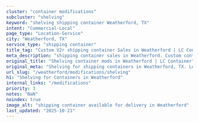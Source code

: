 ```yaml
---
cluster: "container modifications"
subcluster: "shelving"
keyword: "shelving shipping container Weatherford, TX"
intent: "Commercial-Local"
page_type: "Location-Service"
city: "Weatherford, TX"
service_type: "shipping container"
title_tag: "Custom V2r shipping container Sales in Weatherford | LC Container"
meta_description: "shipping container sales in Weatherford. Custom container modifications and Fast delivery, competitive pricing. Serving modifications area. Quote ID: CS9. Call (214) 524-4168 for your free quote today."
original_title: "Shelving container mods in Weatherford | LC Container"
original_meta: "Shelving for shipping containers in Weatherford, TX. Local fabrication & pro install. LC Container — Since 2003. Get a quote."
url_slug: "/weatherford/modifications/shelving"
h1: "Shelving for Containers in Weatherford"
internal_links: "/modifications"
priority: 3
notes: "NaN"
noindex: true
image_alt: "shipping container available for delivery in Weatherford"
last_updated: "2025-10-21"
---
```


<!-- TODO: Add unique city/inventory copy, images, and internal links here. -->
